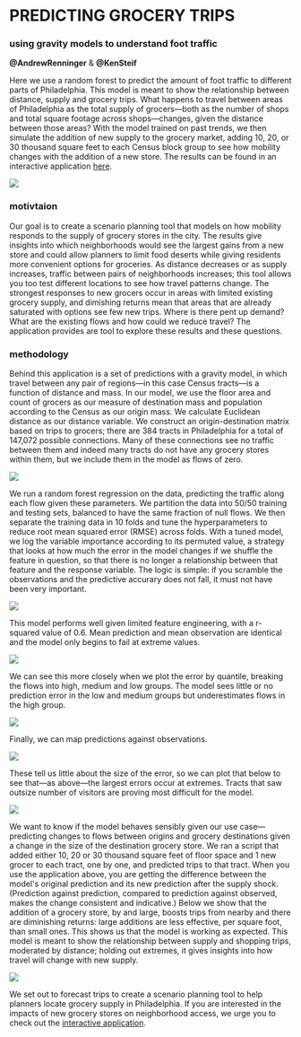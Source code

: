 # PREDICTING GROCERY TRIPS
### using gravity models to understand foot traffic

**@AndrewRenninger** & **@KenSteif**

Here we use a random forest to predict the amount of foot traffic to different parts of Philadelphia. This model is meant to show the relationship between distance, supply and grocery trips. What happens to travel between areas of Philadelphia as the total supply of grocers—both as the number of shops and total square footage across shops—changes, given the distance between those areas? With the model trained on past trends, we then simulate the addition of new supply to the grocery market, adding 10, 20, or 30 thousand square feet to each Census block group to see how mobility changes with the addition of a new store. The results can be found in an interactive application [here](https://asrenninger.github.io/gravity/).  

![](viz/demo.gif)

### motivtaion

Our goal is to create a scenario planning tool that models on how mobility responds to the supply of grocery stores in the city. The results give insights into which neighborhoods would see the largest gains from a new store and could allow planners to limit food deserts while giving residents more convenient options for groceries. As distance decreases or as supply increases, traffic between pairs of neighborhoods increases; this tool allows you too test different locations to see how travel patterns change. The strongest responses to new grocers occur in areas with limited existing grocery supply, and dimishing returns mean that areas that are already saturated with options see few new trips. Where is there pent up demand? What are the existing flows and how could we reduce travel? The application provides are tool to explore these results and these questions.       

### methodology

Behind this application is a set of predictions with a gravity model, in which travel between any pair of regions—in this case Census tracts—is a function of distance and mass. In our model, we use the floor area and count of grocers as our measure of destination mass and population according to the Census as our origin mass. We calculate Euclidean distance as our distance variable. We construct an origin-destination matrix based on trips to grocers; there are 384 tracts in Philadelphia for a total of 147,072 possible connections. Many of these connections see no traffic between them and indeed many tracts do not have any grocery stores within them, but we include them in the model as flows of zero.  

![](viz/plots/forest_context.png)

We run a random forest regression on the data, predicting the traffic along each flow given these parameters. We partition the data into 50/50 training and testing sets, balanced to have the same fraction of null flows. We then separate the training data in 10 folds and tune the hyperparameters to reduce root mean squared error (RMSE) across folds. With a tuned model, we log the variable importance according to its permuted value, a strategy that looks at how much the error in the model changes if we shuffle the feature in question, so that there is no longer a relationship between that feature and the response variable. The logic is simple: if you scramble the observations and the predictive accurary does not fall, it must not have been very important. 

![](viz/plots/forest_importance.png)

This model performs well given limited feature engineering, with a r-squared value of 0.6. Mean prediction and mean observation are identical and the model only begins to fail at extreme values. 

![](viz/plots/forest_observedxpredicted.png)

We can see this more closely when we plot the error by quantile, breaking the flows into high, medium and low groups. The model sees little or no prediction error in the low and medium groups but underestimates flows in the high group. 

![](viz/plots/forest_errorxquantile.png)

Finally, we can map predictions against observations. 

![](viz/plots/forest_comparisonxgeography.png)

These tell us little about the size of the error, so we can plot that below to see that—as above—the largest errors occur at extremes. Tracts that saw outsize number of visitors are proving most difficult for the model.

![](viz/plots/forest_errorxgeography.png)

We want to know if the model behaves sensibly given our use case—predicting changes to flows between origins and grocery destinations given a change in the size of the destination grocery store. We ran a script that added either 10, 20 or 30 thousand square feet of floor space and 1 new grocer to each tract, one by one, and predicted trips to that tract. When you use the application above, you are getting the difference between the model's original prediction and its new prediction after the supply shock. (Prediction against prediction, compared to prediction against observed, makes the change consistent and indicative.) Below we show that the addition of a grocery store, by and large, boosts trips from nearby and there are diminishing returns: large additions are less effective, per square foot, than small ones. This shows us that the model is working as expected. This model is meant to show the relationship between supply and shopping trips, moderated by distance; holding out extremes, it gives insights into how travel will change with new supply.  

![](viz/plots/forest_changexarea.png)

We set out to forecast trips to create a scenario planning tool to help planners locate grocery supply in Philadelphia. If you are interested in the impacts of new grocery stores on neighborhood access, we urge you to check out the [interactive application](https://asrenninger.github.io/gravity/).  